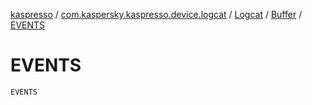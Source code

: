 [kaspresso](../../../index.md) / [com.kaspersky.kaspresso.device.logcat](../../index.md) / [Logcat](../index.md) / [Buffer](index.md) / [EVENTS](./-e-v-e-n-t-s.md)

# EVENTS

`EVENTS`